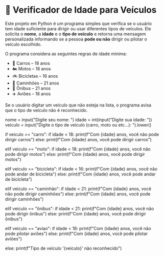# 🚦 Verificador de Idade para Veículos

Este projeto em Python é um programa simples que verifica se o usuário tem idade suficiente para dirigir ou usar diferentes tipos de veículos. Ele solicita o **nome**, a **idade** e o **tipo de veículo** e retorna uma mensagem personalizada informando se a pessoa **pode ou não** dirigir ou pilotar o veículo escolhido.

O programa considera as seguintes regras de idade mínima:  
- 🚗 Carros – 18 anos  
- 🏍️ Motos – 18 anos  
- 🚲 Bicicletas – 16 anos  
- 🚚 Caminhões – 21 anos  
- 🚌 Ônibus – 21 anos  
- ✈️ Aviões – 18 anos  

Se o usuário digitar um veículo que não esteja na lista, o programa avisa que o tipo de veículo não é reconhecido.

nome = input("Digite seu nome: ")
idade = int(input("Digite sua idade: "))
veiculo = input("Digite o tipo de veículo (carro, moto ou etc...): ").lower()

if veiculo == "carro":
    if idade < 18:
        print(f"Com {idade} anos, você não pode dirigir carros")
    else:
        print(f"Com {idade} anos, você pode dirigir carros")

elif veiculo == "moto":
    if idade < 18:
        print(f"Com {idade} anos, você não pode dirigir motos")
    else:
        print(f"Com {idade} anos, você pode dirigir motos")

elif veiculo == "bicicleta":
    if idade < 16:
        print(f"Com {idade} anos, você não pode andar de bicicleta")
    else:
        print(f"Com {idade} anos, você pode andar de bicicleta")

elif veiculo == "caminhão": 
    if idade < 21:
        print(f"Com {idade} anos, você não pode dirigir caminhões")
    else:
        print(f"Com {idade} anos, você pode dirigir caminhões")

elif veiculo == "ônibus":
    if idade < 21:
        print(f"Com {idade} anos, você não pode dirigir ônibus")
    else:
        print(f"Com {idade} anos, você pode dirigir ônibus")

elif veiculo == "aviao":
    if idade < 18:
        print(f"Com {idade} anos, você não pode pilotar aviões")
    else:
        print(f"Com {idade} anos, você pode pilotar aviões")

else:
    print(f"Tipo de veículo '{veiculo}' não reconhecido")
